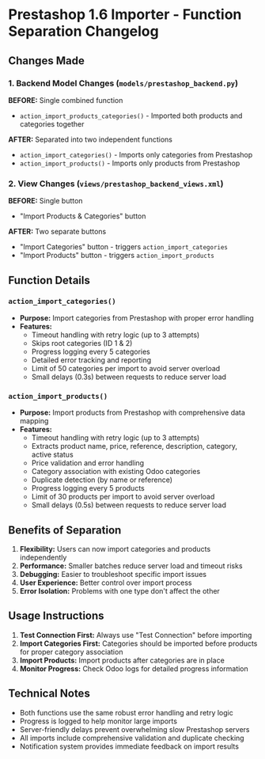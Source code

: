 # Prestashop 1.6 Importer - Function Separation Changelog

## Changes Made

### 1. Backend Model Changes (`models/prestashop_backend.py`)

**BEFORE:** Single combined function
- `action_import_products_categories()` - Imported both products and categories together

**AFTER:** Separated into two independent functions
- `action_import_categories()` - Imports only categories from Prestashop
- `action_import_products()` - Imports only products from Prestashop

### 2. View Changes (`views/prestashop_backend_views.xml`)

**BEFORE:** Single button
- "Import Products & Categories" button

**AFTER:** Two separate buttons
- "Import Categories" button - triggers `action_import_categories`
- "Import Products" button - triggers `action_import_products`

## Function Details

### `action_import_categories()`
- **Purpose:** Import categories from Prestashop with proper error handling
- **Features:**
  - Timeout handling with retry logic (up to 3 attempts)
  - Skips root categories (ID 1 & 2)
  - Progress logging every 5 categories
  - Detailed error tracking and reporting
  - Limit of 50 categories per import to avoid server overload
  - Small delays (0.3s) between requests to reduce server load

### `action_import_products()`
- **Purpose:** Import products from Prestashop with comprehensive data mapping
- **Features:**
  - Timeout handling with retry logic (up to 3 attempts)
  - Extracts product name, price, reference, description, category, active status
  - Price validation and error handling
  - Category association with existing Odoo categories
  - Duplicate detection (by name or reference)
  - Progress logging every 5 products
  - Limit of 30 products per import to avoid server overload
  - Small delays (0.5s) between requests to reduce server load

## Benefits of Separation

1. **Flexibility:** Users can now import categories and products independently
2. **Performance:** Smaller batches reduce server load and timeout risks
3. **Debugging:** Easier to troubleshoot specific import issues
4. **User Experience:** Better control over import process
5. **Error Isolation:** Problems with one type don't affect the other

## Usage Instructions

1. **Test Connection First:** Always use "Test Connection" before importing
2. **Import Categories First:** Categories should be imported before products for proper category association
3. **Import Products:** Import products after categories are in place
4. **Monitor Progress:** Check Odoo logs for detailed progress information

## Technical Notes

- Both functions use the same robust error handling and retry logic
- Progress is logged to help monitor large imports
- Server-friendly delays prevent overwhelming slow Prestashop servers
- All imports include comprehensive validation and duplicate checking
- Notification system provides immediate feedback on import results
